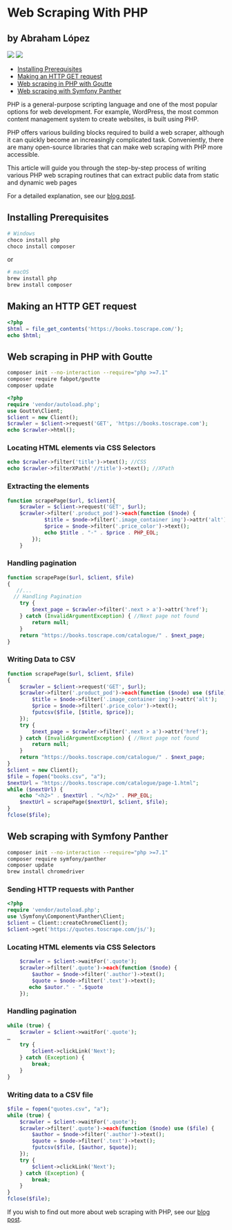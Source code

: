 # Web Scraping With PHP 
## by Abraham López

[<img src="https://img.shields.io/static/v1?label=&message=PHP&color=brightgreen" />](https://github.com/topics/php) [<img src="https://img.shields.io/static/v1?label=&message=Web%20Scraping&color=important" />](https://github.com/topics/web-scraping) 

- [Installing Prerequisites](#installing-prerequisites)
- [Making an HTTP GET request](#making-an-http-get-request)
- [Web scraping in PHP with Goutte](#web-scraping-in-php-with-goutte)
- [Web scraping with Symfony Panther](#web-scraping-with-symfony-panther)

PHP is a general-purpose scripting language and one of the most popular options for web development. For example, WordPress, the most common content management system to create websites, is built using PHP.

PHP offers various building blocks required to build a web scraper, although it can quickly become an increasingly complicated task. Conveniently, there are many open-source libraries that can make web scraping with PHP more accessible.

This article will guide you through the step-by-step process of writing various PHP web scraping routines that can extract public data from static and dynamic web pages

For a detailed explanation, see our [blog post](https://oxy.yt/Jr3d).

## Installing Prerequisites

```sh
# Windows
choco install php
choco install composer
```

or 

```sh
# macOS
brew install php
brew install composer
```

## Making an HTTP GET request

```php
<?php
$html = file_get_contents('https://books.toscrape.com/');
echo $html;
```

## Web scraping in PHP with Goutte

```sh
composer init --no-interaction --require="php >=7.1"
composer require fabpot/goutte
composer update
```

```php
<?php
require 'vendor/autoload.php';
use Goutte\Client;
$client = new Client();
$crawler = $client->request('GET', 'https://books.toscrape.com');
echo $crawler->html();
```

### Locating HTML elements via CSS Selectors

```php
echo $crawler->filter('title')->text(); //CSS
echo $crawler->filterXPath('//title')->text(); //XPath
```

### Extracting the elements

```php
function scrapePage($url, $client){
    $crawler = $client->request('GET', $url);
    $crawler->filter('.product_pod')->each(function ($node) {
            $title = $node->filter('.image_container img')->attr('alt');
            $price = $node->filter('.price_color')->text();
            echo $title . "-" . $price . PHP_EOL;
        });
    }
```



### Handling pagination

```php
function scrapePage($url, $client, $file)
{
   //...
  // Handling Pagination
    try {
        $next_page = $crawler->filter('.next > a')->attr('href');
    } catch (InvalidArgumentException) { //Next page not found
        return null;
    }
    return "https://books.toscrape.com/catalogue/" . $next_page;
}
```

### Writing Data to CSV

```php
function scrapePage($url, $client, $file)
{
    $crawler = $client->request('GET', $url);
    $crawler->filter('.product_pod')->each(function ($node) use ($file) {
        $title = $node->filter('.image_container img')->attr('alt');
        $price = $node->filter('.price_color')->text();
        fputcsv($file, [$title, $price]);
    });
    try {
        $next_page = $crawler->filter('.next > a')->attr('href');
    } catch (InvalidArgumentException) { //Next page not found
        return null;
    }
    return "https://books.toscrape.com/catalogue/" . $next_page;
}
$client = new Client();
$file = fopen("books.csv", "a");
$nextUrl = "https://books.toscrape.com/catalogue/page-1.html";
while ($nextUrl) {
    echo "<h2>" . $nextUrl . "</h2>" . PHP_EOL;
    $nextUrl = scrapePage($nextUrl, $client, $file);
}
fclose($file);
```



## Web scraping with Symfony Panther

```sh
composer init --no-interaction --require="php >=7.1" 
composer require symfony/panther
composer update
brew install chromedriver
```

### Sending HTTP requests with Panther

```php
<?php
require 'vendor/autoload.php';
use \Symfony\Component\Panther\Client;
$client = Client::createChromeClient();
$client->get('https://quotes.toscrape.com/js/');
```

### Locating HTML elements via CSS Selectors

```php
    $crawler = $client->waitFor('.quote');
    $crawler->filter('.quote')->each(function ($node) {
        $author = $node->filter('.author')->text();
        $quote = $node->filter('.text')->text();
       echo $autor." - ".$quote
    });
```

### Handling pagination

```php
while (true) {
    $crawler = $client->waitFor('.quote');
…
    try {
        $client->clickLink('Next');
    } catch (Exception) {
        break;
    }
}
```

### Writing data to a CSV file

```php
$file = fopen("quotes.csv", "a");
while (true) {
    $crawler = $client->waitFor('.quote');
    $crawler->filter('.quote')->each(function ($node) use ($file) {
        $author = $node->filter('.author')->text();
        $quote = $node->filter('.text')->text();
        fputcsv($file, [$author, $quote]);
    });
    try {
        $client->clickLink('Next');
    } catch (Exception) {
        break;
    }
}
fclose($file);
```



If you wish to find out more about web scraping with PHP, see our [blog post](https://oxy.yt/Jr3d).